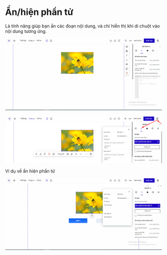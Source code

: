 # Ẩn/hiện phần tử

Là tính năng giúp bạn ẩn các đoạn nội dung, và chỉ hiển thị khi  di chuột vào nội dung tương ứng.

![](<../../.gitbook/assets/sự kiện rê chuột .gif>)

![](<../../.gitbook/assets/image (870).png>)

Ví dụ về ẩn hiện phần tử&#x20;

![](<../../.gitbook/assets/ẩn hiện rê chuột .gif>)
